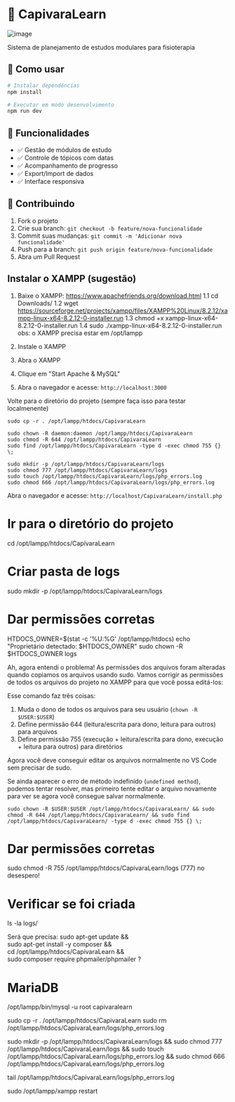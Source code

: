 # 🐾 CapivaraLearn

![image](https://github.com/user-attachments/assets/a164def9-f2ac-4444-b554-fcc810e5992b)

Sistema de planejamento de estudos modulares para fisioterapia

## 🚀 Como usar

```bash
# Instalar dependências
npm install

# Executar em modo desenvolvimento
npm run dev
```

## 📱 Funcionalidades

- ✅ Gestão de módulos de estudo
- ✅ Controle de tópicos com datas
- ✅ Acompanhamento de progresso
- ✅ Export/Import de dados
- ✅ Interface responsiva

## 🤝 Contribuindo

1. Fork o projeto
2. Crie sua branch: `git checkout -b feature/nova-funcionalidade`
3. Commit suas mudanças: `git commit -m 'Adicionar nova funcionalidade'`
4. Push para a branch: `git push origin feature/nova-funcionalidade`
5. Abra um Pull Request


## Instalar o XAMPP (sugestão)

1. Baixe o XAMPP: https://www.apachefriends.org/download.html
1.1 cd Downloads/
1.2 wget https://sourceforge.net/projects/xampp/files/XAMPP%20Linux/8.2.12/xampp-linux-x64-8.2.12-0-installer.run
1.3 chmod +x xampp-linux-x64-8.2.12-0-installer.run 
1.4 sudo ./xampp-linux-x64-8.2.12-0-installer.run
obs: o XAMPP precisa estar em /opt/lampp


2. Instale o XAMPP
3. Abra o XAMPP
4. Clique em "Start Apache & MySQL"
5. Abra o navegador e acesse: `http://localhost:3000`


Volte para o diretório do projeto (sempre faça isso para testar localmenente)

~~~
sudo cp -r . /opt/lampp/htdocs/CapivaraLearn

sudo chown -R daemon:daemon /opt/lampp/htdocs/CapivaraLearn 
sudo chmod -R 644 /opt/lampp/htdocs/CapivaraLearn 
sudo find /opt/lampp/htdocs/CapivaraLearn -type d -exec chmod 755 {} \;

sudo mkdir -p /opt/lampp/htdocs/CapivaraLearn/logs
sudo chmod 777 /opt/lampp/htdocs/CapivaraLearn/logs
sudo touch /opt/lampp/htdocs/CapivaraLearn/logs/php_errors.log
sudo chmod 666 /opt/lampp/htdocs/CapivaraLearn/logs/php_errors.log
~~~


Abra o navegador e acesse: `http://localhost/CapivaraLearn/install.php`

# Ir para o diretório do projeto
cd /opt/lampp/htdocs/CapivaraLearn

# Criar pasta de logs
sudo mkdir -p /opt/lampp/htdocs/CapivaraLearn/logs

# Dar permissões corretas
HTDOCS_OWNER=$(stat -c '%U:%G' /opt/lampp/htdocs)
echo "Proprietário detectado: $HTDOCS_OWNER"
sudo chown -R $HTDOCS_OWNER logs


Ah, agora entendi o problema! As permissões dos arquivos foram alteradas quando copiamos os arquivos usando sudo. Vamos corrigir as permissões de todos os arquivos do projeto no XAMPP para que você possa editá-los: 

Esse comando faz três coisas:
1. Muda o dono de todos os arquivos para seu usuário (`chown -R $USER:$USER`)
2. Define permissão 644 (leitura/escrita para dono, leitura para outros) para arquivos
3. Define permissão 755 (execução + leitura/escrita para dono, execução + leitura para outros) para diretórios

Agora você deve conseguir editar os arquivos normalmente no VS Code sem precisar de sudo. 

Se ainda aparecer o erro de método indefinido (`undefined method`), podemos tentar resolver, mas primeiro tente editar o arquivo novamente para ver se agora você consegue salvar normalmente.
~~~
sudo chown -R $USER:$USER /opt/lampp/htdocs/CapivaraLearn/ && sudo chmod -R 644 /opt/lampp/htdocs/CapivaraLearn/ && sudo find /opt/lampp/htdocs/CapivaraLearn/ -type d -exec chmod 755 {} \;
~~~


# Dar permissões corretas
sudo chmod -R 755 /opt/lampp/htdocs/CapivaraLearn/logs
(777) no desespero!

# Verificar se foi criada
ls -la logs/


Será que precisa:
sudo apt-get update && \
sudo apt-get install -y composer && \
cd /opt/lampp/htdocs/CapivaraLearn && \
sudo composer require phpmailer/phpmailer
?




# MariaDB

/opt/lampp/bin/mysql -u root capivaralearn 


sudo cp -r . /opt/lampp/htdocs/CapivaraLearn
sudo rm /opt/lampp/htdocs/CapivaraLearn/logs/php_errors.log 

sudo mkdir -p /opt/lampp/htdocs/CapivaraLearn/logs && sudo chmod 777 /opt/lampp/htdocs/CapivaraLearn/logs && sudo touch /opt/lampp/htdocs/CapivaraLearn/logs/php_errors.log && sudo chmod 666 /opt/lampp/htdocs/CapivaraLearn/logs/php_errors.log


tail /opt/lampp/htdocs/CapivaraLearn/logs/php_errors.log


sudo /opt/lampp/xampp restart

